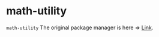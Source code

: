 # **math-utility**

`math-utility` The original package manager is here => [Link](https://www.npmjs.com/package/natural-utility).